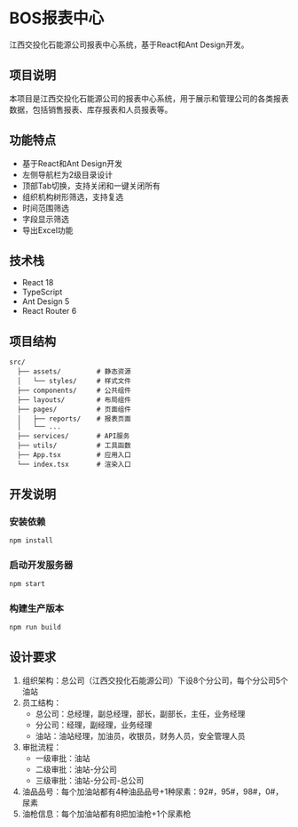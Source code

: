 # BOS报表中心

江西交投化石能源公司报表中心系统，基于React和Ant Design开发。

## 项目说明

本项目是江西交投化石能源公司的报表中心系统，用于展示和管理公司的各类报表数据，包括销售报表、库存报表和人员报表等。

## 功能特点

- 基于React和Ant Design开发
- 左侧导航栏为2级目录设计
- 顶部Tab切换，支持关闭和一键关闭所有
- 组织机构树形筛选，支持复选
- 时间范围筛选
- 字段显示筛选
- 导出Excel功能

## 技术栈

- React 18
- TypeScript
- Ant Design 5
- React Router 6

## 项目结构

```
src/
  ├── assets/         # 静态资源
  │   └── styles/     # 样式文件
  ├── components/     # 公共组件
  ├── layouts/        # 布局组件
  ├── pages/          # 页面组件
  │   ├── reports/    # 报表页面
  │   └── ...
  ├── services/       # API服务
  ├── utils/          # 工具函数
  ├── App.tsx         # 应用入口
  └── index.tsx       # 渲染入口
```

## 开发说明

### 安装依赖

```bash
npm install
```

### 启动开发服务器

```bash
npm start
```

### 构建生产版本

```bash
npm run build
```

## 设计要求

1. 组织架构：总公司（江西交投化石能源公司）下设8个分公司，每个分公司5个油站
2. 员工结构：
   - 总公司：总经理，副总经理，部长，副部长，主任，业务经理
   - 分公司：经理，副经理，业务经理
   - 油站：油站经理，加油员，收银员，财务人员，安全管理人员
3. 审批流程：
   - 一级审批：油站
   - 二级审批：油站-分公司
   - 三级审批：油站-分公司-总公司
4. 油品品号：每个加油站都有4种油品品号+1种尿素：92#，95#，98#，0#，尿素
5. 油枪信息：每个加油站都有8把加油枪+1个尿素枪 